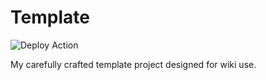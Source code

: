 # Template

![Deploy Action](https://github.com/lucastheliu/template/actions/workflows/deploy.yml/badge.svg)

My carefully crafted template project designed for wiki use.
